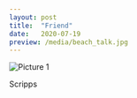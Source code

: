 ```yaml
---
layout: post
title:  "Friend"
date:   2020-07-19
preview: /media/beach_talk.jpg
---
```


![Picture 1](/media/beach_talkBig.jpg)

Scripps
